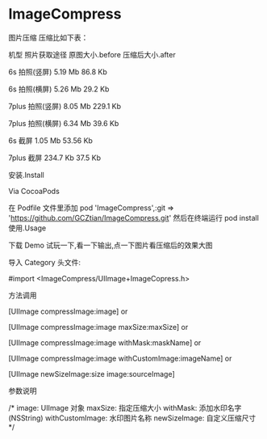# ImageCompress
图片压缩
压缩比如下表：



机型
照片获取途径
原图大小.before
压缩后大小.after




6s
拍照(竖屏)
5.19 Mb
86.8 Kb


6s
拍照(横屏)
5.26 Mb
29.2 Kb


7plus
拍照(竖屏)
8.05 Mb
229.1 Kb


7plus
拍照(横屏)
6.34 Mb
39.6 Kb


6s
截屏
1.05 Mb
53.56 Kb


7plus
截屏
234.7 Kb
37.5 Kb

安装.Install

Via CocoaPods

在 Podfile 文件里添加
 pod 'ImageCompress',:git => 'https://github.com/GCZtian/ImageCompress.git'
然后在终端运行 pod install
使用.Usage

下载 Demo 试玩一下,看一下输出,点一下图片看压缩后的效果大图

导入 Category 头文件:

#import <ImageCompress/UIImage+ImageCopress.h>

方法调用

[UIImage compressImage:image] or

[UIImage compressImage:image maxSize:maxSize] or 

[UIImage compressImage:image withMask:maskName] or

[UIImage compressImage:image withCustomImage:imageName] or 

[UIImage newSizeImage:size image:sourceImage]

参数说明

/*
 image:    UIImage 对象
 maxSize: 指定压缩大小
 withMask: 添加水印名字 (NSString)
 withCustomImage: 水印图片名称
 newSizeImage: 自定义压缩尺寸
*/
